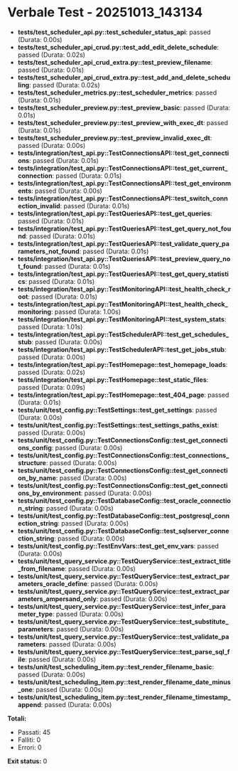 # Verbale Test - 20251013_143134

- **tests/test_scheduler_api.py::test_scheduler_status_api**: passed (Durata: 0.00s)
- **tests/test_scheduler_api_crud.py::test_add_edit_delete_schedule**: passed (Durata: 0.02s)
- **tests/test_scheduler_api_crud_extra.py::test_preview_filename**: passed (Durata: 0.01s)
- **tests/test_scheduler_api_crud_extra.py::test_add_and_delete_scheduling**: passed (Durata: 0.02s)
- **tests/test_scheduler_metrics.py::test_scheduler_metrics**: passed (Durata: 0.01s)
- **tests/test_scheduler_preview.py::test_preview_basic**: passed (Durata: 0.01s)
- **tests/test_scheduler_preview.py::test_preview_with_exec_dt**: passed (Durata: 0.01s)
- **tests/test_scheduler_preview.py::test_preview_invalid_exec_dt**: passed (Durata: 0.00s)
- **tests/integration/test_api.py::TestConnectionsAPI::test_get_connections**: passed (Durata: 0.01s)
- **tests/integration/test_api.py::TestConnectionsAPI::test_get_current_connection**: passed (Durata: 0.01s)
- **tests/integration/test_api.py::TestConnectionsAPI::test_get_environments**: passed (Durata: 0.00s)
- **tests/integration/test_api.py::TestConnectionsAPI::test_switch_connection_invalid**: passed (Durata: 0.01s)
- **tests/integration/test_api.py::TestQueriesAPI::test_get_queries**: passed (Durata: 0.01s)
- **tests/integration/test_api.py::TestQueriesAPI::test_get_query_not_found**: passed (Durata: 0.01s)
- **tests/integration/test_api.py::TestQueriesAPI::test_validate_query_parameters_not_found**: passed (Durata: 0.01s)
- **tests/integration/test_api.py::TestQueriesAPI::test_preview_query_not_found**: passed (Durata: 0.01s)
- **tests/integration/test_api.py::TestQueriesAPI::test_get_query_statistics**: passed (Durata: 0.01s)
- **tests/integration/test_api.py::TestMonitoringAPI::test_health_check_root**: passed (Durata: 0.01s)
- **tests/integration/test_api.py::TestMonitoringAPI::test_health_check_monitoring**: passed (Durata: 1.00s)
- **tests/integration/test_api.py::TestMonitoringAPI::test_system_stats**: passed (Durata: 1.01s)
- **tests/integration/test_api.py::TestSchedulerAPI::test_get_schedules_stub**: passed (Durata: 0.00s)
- **tests/integration/test_api.py::TestSchedulerAPI::test_get_jobs_stub**: passed (Durata: 0.00s)
- **tests/integration/test_api.py::TestHomepage::test_homepage_loads**: passed (Durata: 0.02s)
- **tests/integration/test_api.py::TestHomepage::test_static_files**: passed (Durata: 0.09s)
- **tests/integration/test_api.py::TestHomepage::test_404_page**: passed (Durata: 0.01s)
- **tests/unit/test_config.py::TestSettings::test_get_settings**: passed (Durata: 0.00s)
- **tests/unit/test_config.py::TestSettings::test_settings_paths_exist**: passed (Durata: 0.00s)
- **tests/unit/test_config.py::TestConnectionsConfig::test_get_connections_config**: passed (Durata: 0.00s)
- **tests/unit/test_config.py::TestConnectionsConfig::test_connections_structure**: passed (Durata: 0.00s)
- **tests/unit/test_config.py::TestConnectionsConfig::test_get_connection_by_name**: passed (Durata: 0.00s)
- **tests/unit/test_config.py::TestConnectionsConfig::test_get_connections_by_environment**: passed (Durata: 0.00s)
- **tests/unit/test_config.py::TestDatabaseConfig::test_oracle_connection_string**: passed (Durata: 0.00s)
- **tests/unit/test_config.py::TestDatabaseConfig::test_postgresql_connection_string**: passed (Durata: 0.00s)
- **tests/unit/test_config.py::TestDatabaseConfig::test_sqlserver_connection_string**: passed (Durata: 0.00s)
- **tests/unit/test_config.py::TestEnvVars::test_get_env_vars**: passed (Durata: 0.00s)
- **tests/unit/test_query_service.py::TestQueryService::test_extract_title_from_filename**: passed (Durata: 0.00s)
- **tests/unit/test_query_service.py::TestQueryService::test_extract_parameters_oracle_define**: passed (Durata: 0.00s)
- **tests/unit/test_query_service.py::TestQueryService::test_extract_parameters_ampersand_only**: passed (Durata: 0.00s)
- **tests/unit/test_query_service.py::TestQueryService::test_infer_parameter_type**: passed (Durata: 0.00s)
- **tests/unit/test_query_service.py::TestQueryService::test_substitute_parameters**: passed (Durata: 0.00s)
- **tests/unit/test_query_service.py::TestQueryService::test_validate_parameters**: passed (Durata: 0.00s)
- **tests/unit/test_query_service.py::TestQueryService::test_parse_sql_file**: passed (Durata: 0.00s)
- **tests/unit/test_scheduling_item.py::test_render_filename_basic**: passed (Durata: 0.00s)
- **tests/unit/test_scheduling_item.py::test_render_filename_date_minus_one**: passed (Durata: 0.00s)
- **tests/unit/test_scheduling_item.py::test_render_filename_timestamp_append**: passed (Durata: 0.00s)

**Totali:**
- Passati: 45
- Falliti: 0
- Errori: 0

**Exit status:** 0
